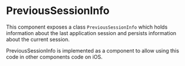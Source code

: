 # PreviousSessionInfo

This component exposes a class `PreviousSessionInfo` which holds information
about the last application session and persists information about the current
session.

PreviousSessionInfo is implemented as a component to allow using this code in
other components code on iOS.
